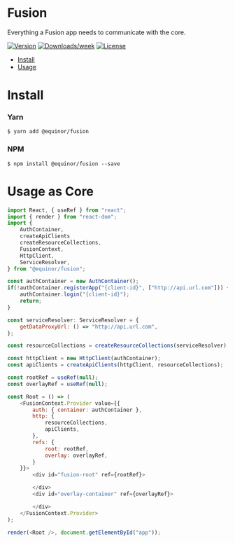 Fusion
===================

Everything a Fusion app needs to communicate with the core.

[![Version](https://img.shields.io/npm/v/@equinor/fusion.svg)](https://npmjs.org/package/@equinor/fusion)
[![Downloads/week](https://img.shields.io/npm/dw/@equinor/fusion.svg)](https://npmjs.org/package/@equinor/fusion)
[![License](https://img.shields.io/npm/l/@equinor/fusion.svg)](https://github.com/equinor/fusion/blob/master/package.json)

* [Install](#install)
* [Usage](#usage)

# Install

### Yarn
```sh-session
$ yarn add @equinor/fusion
```

### NPM
```sh-session
$ npm install @equinor/fusion --save
```

# Usage as Core

```javascript
import React, { useRef } from "react";
import { render } from "react-dom";
import {
    AuthContainer,
    createApiClients
    createResourceCollections,
    FusionContext,
    HttpClient,
    ServiceResolver,
} from "@equinor/fusion";

const authContainer = new AuthContainer();
if(!authContainer.registerApp("{client-id}", ["http://api.url.com"])) {
    authContainer.login("{client-id}");
    return;
}

const serviceResolver: ServiceResolver = {
    getDataProxyUrl: () => "http://api.url.com",
};

const resourceCollections = createResourceCollections(serviceResolver);

const httpClient = new HttpClient(authContainer);
const apiClients = createApiClients(httpClient, resourceCollections);

const rootRef = useRef(null);
const overlayRef = useRef(null);

const Root = () => (
    <FusionContext.Provider value={{
        auth: { container: authContainer },
        http: {
            resourceCollections,
            apiClients,
        },
        refs: {
            root: rootRef,
            overlay: overlayRef,
        }
    }}>
        <div id="fusion-root" ref={rootRef}>

        </div>
        <div id="overlay-container" ref={overlayRef}>

        </div>
    </FusionContext.Provider>
);

render(<Root />, document.getElementById("app"));
```